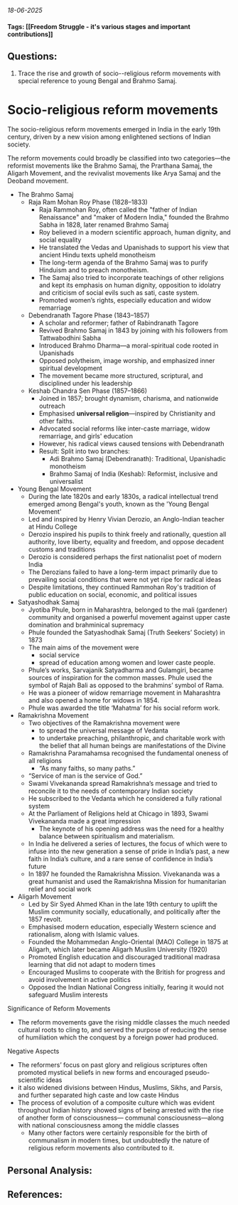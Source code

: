 *18-06-2025*
#### Tags: [[Freedom Struggle - it's various stages and important contributions]]


## Questions:

1. Trace the rise and growth of socio--religious reform movements with special reference to young Bengal and Brahmo Samaj.

# Socio-religious reform movements

The socio-religious reform movements emerged in India in the early 19th century, driven by a new vision among enlightened sections of Indian society.

The reform movements could broadly be classified into two categories—the reformist movements like the Brahmo Samaj, the Prarthana Samaj, the Aligarh Movement, and the revivalist movements like Arya Samaj and the Deoband movement.

- The Brahmo Samaj
	- Raja Ram Mohan Roy Phase (1828–1833)
		- Raja Rammohan Roy, often called the "father of Indian Renaissance" and "maker of Modern India," founded the Brahmo Sabha in 1828, later renamed Brahmo Samaj
		- Roy believed in a modern scientific approach, human dignity, and social equality
		- He translated the Vedas and Upanishads to support his view that ancient Hindu texts upheld monotheism
		- The long-term agenda of the Brahmo Samaj was to purify Hinduism and to preach monotheism. 
		- The Samaj also tried to incorporate teachings of other religions and kept its emphasis on human dignity, opposition to idolatry and criticism of social evils such as sati, caste system.
		- Promoted women’s rights, especially education and widow remarriage
	- Debendranath Tagore Phase (1843–1857)
		- A scholar and reformer; father of Rabindranath Tagore
		- Revived Brahmo Samaj in 1843 by joining with his followers from Tattwabodhini Sabha 
		- Introduced Brahmo Dharma—a moral-spiritual code rooted in Upanishads
		- Opposed polytheism, image worship, and emphasized inner spiritual development
		- The movement became more structured, scriptural, and disciplined under his leadership
	- Keshab Chandra Sen Phase (1857–1866)
		- Joined in 1857; brought dynamism, charisma, and nationwide outreach
		- Emphasised **universal religion**—inspired by Christianity and other faiths.
		- Advocated social reforms like inter-caste marriage, widow remarriage, and girls' education
		- However, his radical views caused tensions with Debendranath
		- Result: Split into two branches:
			- Adi Brahmo Samaj (Debendranath): Traditional, Upanishadic monotheism
			- Brahmo Samaj of India (Keshab): Reformist, inclusive and universalist
- Young Bengal Movement
	- During the late 1820s and early 1830s, a radical intellectual trend emerged among Bengal's youth, known as the 'Young Bengal Movement'
	- Led and inspired by Henry Vivian Derozio, an Anglo-Indian teacher at Hindu College
	- Derozio inspired his pupils to think freely and rationally, question all authority, love liberty, equality and freedom, and oppose decadent customs and traditions
	- Derozio is considered perhaps the first nationalist poet of modern India
	- The Derozians failed to have a long-term impact primarily due to prevailing social conditions that were not yet ripe for radical ideas
	- Despite limitations, they continued Rammohan Roy's tradition of public education on social, economic, and political issues
- Satyashodhak Samaj
	- Jyotiba Phule, born in Maharashtra, belonged to the mali (gardener) community and organised a powerful movement against upper caste domination and brahminical supremacy
	- Phule founded the Satyashodhak Samaj (Truth Seekers’ Society) in 1873
	- The main aims of the movement were
		- social service
		- spread of education among women and lower caste people.
	- Phule’s works, Sarvajanik Satyadharma and Gulamgiri, became sources of inspiration for the common masses. Phule used the symbol of Rajah Bali as opposed to the brahmins’ symbol of Rama.
	- He was a pioneer of widow remarriage movement in Maharashtra and also opened a home for widows in 1854.
	- Phule was awarded the title ‘Mahatma’ for his social reform work.
- Ramakrishna Movement
	- Two objectives of the Ramakrishna movement were
		- to spread the universal message of Vedanta
		- to undertake preaching, philanthropic, and charitable work with the belief that all human beings are manifestations of the Divine
	- Ramakrishna Paramahamsa recognised the fundamental oneness of all religions
		- “As many faiths, so many paths.”
	- “Service of man is the service of God.”
	- Swami Vivekananda spread Ramakrishna’s message and tried to reconcile it to the needs of contemporary Indian society
	- He subscribed to the Vedanta which he considered a fully rational system
	- At the Parliament of Religions held at Chicago in 1893, Swami Vivekananda made a great impression
		- The keynote of his opening address was the need for a healthy balance between spiritualism and materialism.
	- In India he delivered a series of lectures, the focus of which were to infuse into the new generation a sense of pride in India’s past, a new faith in India’s culture, and a rare sense of confidence in India’s future
	- In 1897 he founded the Ramakrishna Mission. Vivekananda was a great humanist and used the Ramakrishna Mission for humanitarian relief and social work
- Aligarh Movement
	- Led by Sir Syed Ahmed Khan in the late 19th century to uplift the Muslim community socially, educationally, and politically after the 1857 revolt.
	- Emphasised modern education, especially Western science and rationalism, along with Islamic values.
	- Founded the Mohammedan Anglo-Oriental (MAO) College in 1875 at Aligarh, which later became Aligarh Muslim University (1920)
	- Promoted English education and discouraged traditional madrasa learning that did not adapt to modern times
	- Encouraged Muslims to cooperate with the British for progress and avoid involvement in active politics
	- Opposed the Indian National Congress initially, fearing it would not safeguard Muslim interests

Significance of Reform Movements
- The reform movements gave the rising middle classes the much needed cultural roots to cling to, and served the purpose of reducing the sense of humiliation which the conquest by a foreign power had produced.

Negative Aspects
- The reformers’ focus on past glory and religious scriptures often promoted mystical beliefs in new forms and encouraged pseudo-scientific ideas
- it also widened divisions between Hindus, Muslims, Sikhs, and Parsis, and further separated high caste and low caste Hindus
- The process of evolution of a composite culture which was evident throughout Indian history showed signs of being arrested with the rise of another form of consciousness— communal consciousness—along with national consciousness among the middle classes
	- Many other factors were certainly responsible for the birth of communalism in modern times, but undoubtedly the nature of religious reform movements also contributed to it.


## Personal Analysis:


## References: